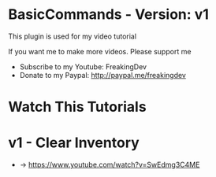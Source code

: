 # BasicCommands - Version: v1

This plugin is used for my video tutorial

If you want me to make more videos. Please support me

 - Subscribe to my Youtube: FreakingDev
 - Donate to my Paypal: http://paypal.me/freakingdev

# Watch This Tutorials

# v1 - Clear Inventory
 * -> https://www.youtube.com/watch?v=SwEdmg3C4ME
